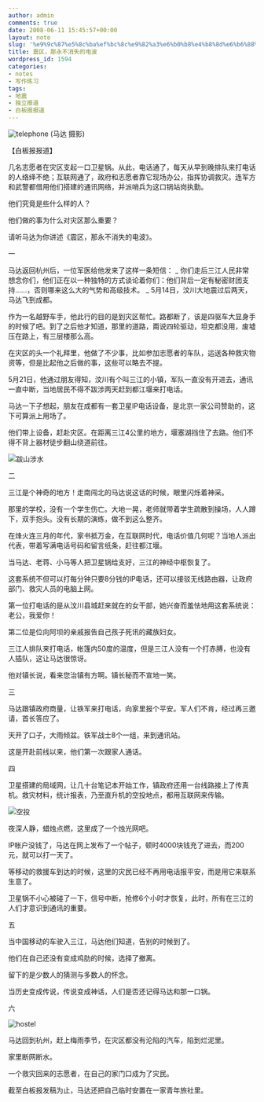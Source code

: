```yaml
---
author: admin
comments: true
date: 2008-06-11 15:45:57+00:00
layout: note
slug: '%e9%9c%87%e5%8c%ba%ef%bc%8c%e9%82%a3%e6%b0%b8%e4%b8%8d%e6%b6%88%e5%a4%b1%e7%9a%84%e7%94%b5%e6%b3%a2'
title: 震区，那永不消失的电波
wordpress_id: 1594
categories:
- notes
- 写作练习
tags:
- 地震
- 独立报道
- 白板报报道
---
```


![telephone](http://pic.yupoo.com/ctb.my/840165b38c41/medium.jpg)
(马达 摄影)

【白板报报道】

几名志愿者在灾区支起一口卫星锅。从此，电话通了，每天从早到晚排队来打电话的人络绎不绝；互联网通了，政府和志愿者靠它现场办公，指挥协调救灾。连军方和武警都借用他们搭建的通讯网络，并派哨兵为这口锅站岗执勤。

他们究竟是些什么样的人？

他们做的事为什么对灾区那么重要？

请听马达为你讲述《震区，那永不消失的电波》。

一 

马达返回杭州后，一位军医给他发来了这样一条短信：
_
你们走后三江人民非常想念你们，他们正在以一种独特的方式谈论着你们：他们背后一定有秘密财团支持……，否则哪来这么大的气势和高级技术。
_
5月14日，汶川大地震过后两天，马达飞到成都。

作为一名越野车手，他此行的目的是到灾区帮忙。路都断了，该是四驱车大显身手的时候了吧。到了之后他才知道，那里的道路，甭说四轮驱动，坦克都没用，废墟压在路上，有三层楼那么高。

在灾区的头一个礼拜里，他做了不少事，比如参加志愿者的车队，运送各种救灾物资等，但是比起他之后做的事，这些可以略去不提。

5月21日，他通过朋友得知，汶川有个叫三江的小镇，军队一直没有开进去，通讯一直中断，当地居民不得不跋涉两天赶到都江堰来打电话。

马达一下子想起，朋友在成都有一套卫星IP电话设备，是北京一家公司赞助的，这下可算派上用场了。

他们带上设备，赶赴灾区。在距离三江4公里的地方，堰塞湖挡住了去路。他们不得不背上器材徒步翻山绕道前往。

![跋山涉水](http://pic.yupoo.com/ctb.my/278175b38f24/medium.jpg)

二

三江是个神奇的地方！走南闯北的马达说这话的时候，眼里闪烁着神采。

那里的学校，没有一个学生伤亡。大地一晃，老师就带着学生疏散到操场，人人蹲下，双手抱头。没有长期的演练，做不到这么整齐。

在烽火连三月的年代，家书抵万金，在互联网时代，电话价值几何呢？当地人派出代表，带着写满电话号码和留言纸条，赶往都江堰。

当马达、老蒋、小马等人把卫星锅给支好，三江的神经中枢恢复了。

这套系统不但可以打每分钟只要8分钱的IP电话，还可以接驳无线路由器，让政府部门、救灾人员的电脑上网。

第一位打电话的是从汶川县城赶来就在的女干部，她兴奋而羞怯地用这套系统说：老公，我爱你！

第二位是位向阿坝的亲戚报告自己孩子死讯的藏族妇女。

三江人排队来打电话，帐篷内50度的温度，但是三江人没有一个打赤膊，也没有人插队，这让马达很惊讶。

他对镇长说，看来您治镇有方啊。镇长秘而不宣地一笑。


三

马达跟镇政府商量，让铁军来打电话，向家里报个平安。军人们不肯，经过再三邀请，首长答应了。

天开了口子，大雨倾盆。铁军战士8个一组，来到通讯站。

这是开赴前线以来，他们第一次跟家人通话。

四

卫星搭建的局域网，让几十台笔记本开始工作，镇政府还用一台线路接上了传真机。救灾材料，统计报表，乃至直升机的空投地点，都用互联网来传输。

![空投](http://pic.yupoo.com/ctb.my/841045b38db4/medium.jpg)

夜深人静，蜡烛点燃，这里成了一个烛光网吧。

IP帐户没钱了，马达在网上发布了一个帖子，顿时4000块钱充了进去，而200元，就可以打一天了。

等移动的救援车到达的时候，这里的灾民已经不再用电话报平安，而是用它来联系生意了。

卫星锅不小心被碰了一下，信号中断，抢修6个小时才恢复，此时，所有在三江的人们才意识到通讯的重要。

五

当中国移动的车驶入三江，马达他们知道，告别的时候到了。

他们在自己还没有变成鸡肋的时候，选择了撤离。

留下的是少数人的猜测与多数人的怀念。

当历史变成传说，传说变成神话，人们是否还记得马达和那一口锅。

六

![hostel](http://pic.yupoo.com/ctb.my/290035b38c40/medium.jpg)

马达回到杭州，赶上梅雨季节，在灾区都没有沦陷的汽车，陷到烂泥里。

家里断网断水。

一个救灾回来的志愿者，在自己的家门口成为了灾民。

截至白板报发稿为止，马达还把自己临时安置在一家青年旅社里。
